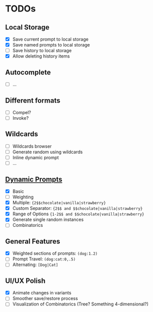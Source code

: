 # TODOs

## Local Storage

- [x] Save current prompt to local storage
- [x] Save named prompts to local storage
- [ ] Save history to local storage
- [x] Allow deleting history items

## Autocomplete

- [ ] ...

## Different formats

- [ ] Compel?
- [ ] Invoke?

## Wildcards

- [ ] Wildcards browser
- [ ] Generate random using wildcards
- [ ] Inline dynamic prompt
- [ ] ...

## [Dynamic Prompts](https://github.com/adieyal/sd-dynamic-prompts/blob/main/docs/SYNTAX.md#syntax-guide)

- [x] Basic
- [ ] Weighting
- [x] Multiple: `{2$$chocolate|vanilla|strawberry}`
- [x] Custom Separator: `{2$$ and $$chocolate|vanilla|strawberry}`
- [x] Range of Options `{1-2$$ and $$chocolate|vanilla|strawberry}`
- [x] Generate single random instances
- [ ] Combinatorics

## General Features

- [x] Weighted sections of prompts: `(dog:1.2)`
- [ ] Prompt Travel: `(dog:cat:0,.5)`
- [ ] Alternating: `[Dog|Cat]`

## UI/UX Polish

- [x] Animate changes in variants
- [ ] Smoother save/restore process
- [ ] Visualization of Combinatorics (Tree? Something 4-dimensional?)
